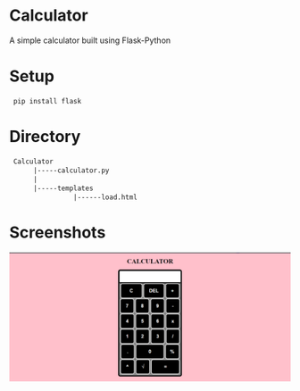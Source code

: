 # Calculator
A simple calculator built using Flask-Python

# Setup
     
     pip install flask
     
# Directory
     
     Calculator
          |-----calculator.py
          |
          |-----templates
                    |------load.html
  
 
# Screenshots

![alt text](https://github.com/sribalaji205/Calculator/blob/main/calculator.png?raw=true)
